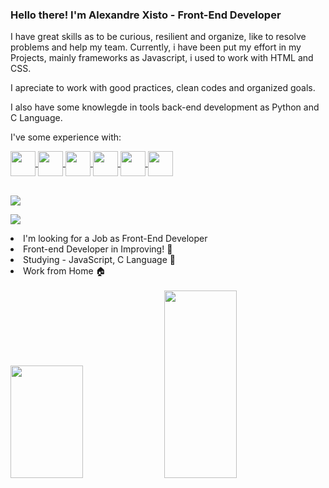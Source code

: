 ### Hello there! I'm Alexandre Xisto - Front-End Developer
  I have great skills as to be curious, resilient and organize, like to resolve problems and help my team. Currently, i have been put my effort in my Projects, mainly frameworks as Javascript, i used to work with HTML and CSS.<br>
  
  I apreciate to work with good practices, clean codes and organized goals.<br>
  
  I also have some knowlegde in tools back-end development as Python and C Language.
  
  I've some experience with:<br>
  <div style="display: inline_block"><a href="https://github.com/AlexandreXisto">
<img align="center" height="40" width="40" src="https://cdn.jsdelivr.net/gh/devicons/devicon/icons/javascript/javascript-plain.svg">
<img align="center" height="40" width="40" src="https://cdn.jsdelivr.net/gh/devicons/devicon/icons/html5/html5-original.svg">
<img align="center" height="40" width="40" src="https://cdn.jsdelivr.net/gh/devicons/devicon/icons/css3/css3-original.svg">
<img align="center" height="40" width="40" src="https://cdn.jsdelivr.net/gh/devicons/devicon/icons/python/python-original.svg">
<img align="center" height="40" width="40" src="https://cdn.jsdelivr.net/gh/devicons/devicon/icons/pycharm/pycharm-original.svg"/>       
<img align="center" height="40" width="40" src="https://cdn.jsdelivr.net/gh/devicons/devicon/icons/c/c-original.svg">
</a></div>
<br>

<a href ="https://www.linkedin.com/in/alexandrexisto/"><img src="https://img.shields.io/badge/LinkedIn-0077B5?style=for-the-badge&logo=linkedin&logoColor=white"></a><br>

<a href ="mailto:cxalexandre@outlook.com"><img src = "https://img.shields.io/badge/Microsoft_Outlook-0078D4?style=for-the-badge&logo=microsoft-outlook&logoColor=white"></a>

<li>I'm looking for a Job as Front-End Developer</li> 
<li>Front-end Developer in Improving! 🚀</li>
<li>Studying - JavaScript, C Language 🚀</li>
<li>Work from Home 🏠</li><br>

<div>
 <a href="https://github.com/AlexandreXisto"></a>
<img height="180cm" width="48%" src="https://github-readme-stats.vercel.app/api?username=AlexandreXisto&theme=aura&show_icons=true"/>
<img height="300cm" width="48%" src="https://github-readme-stats.vercel.app/api/top-langs/?username=AlexandreXisto&theme=blue-green"/>
 



 


 

 
<!--
**AlexandreXisto/AlexandreXisto** is a ✨ _special_ ✨ repository because its `README.md` (this file) appears on your GitHub profile.

Here are some ideas to get you started:

- 🔭 I’m currently working on ...
- 🌱 I’m currently learning ...
- 👯 I’m looking to collaborate on ...
- 🤔 I’m looking for help with ...
- 💬 Ask me about ...
- 📫 How to reach me: ...
- 😄 Pronouns: ...
- ⚡ Fun fact: ...
-->

